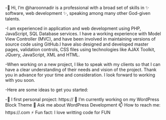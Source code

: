 -👋 Hi, I’m @haroonnadir is a professional with a broad set of skills in ✨ software, web development ✨, speaking among many other God-given talents.

-I am experienced in application and web development using PHP, JavaScript, SQL Database services. I have a working experience with Model View Controller (MVC), and have been involved in maintaining versions of source code using GitHub.I have also designed and developed master pages, validation controls, CSS files using technologies like AJAX Toolkit, JQuery, JavaScript, XML and HTML.

-When working on a new project, I like to speak with my clients so that I can have a clear understanding of their needs and vision of the project. Thank you in advance for your time and consideration. I look forward to working with you soon.

-Here are some ideas to get you started:

-🔭 I first personal project: https:// 🌱 I’m currently working on my WordPress Block Theme 💬 Ask me about WordPress Development 📫 How to reach me: https://.com ⚡ Fun fact: I love writting code for FUN

<!---
haroonnadir/haroonnadir is a ✨ special ✨ repository because its `README.md` (this file) appears on your GitHub profile.
You can click the Preview link to take a look at your changes.
--->
